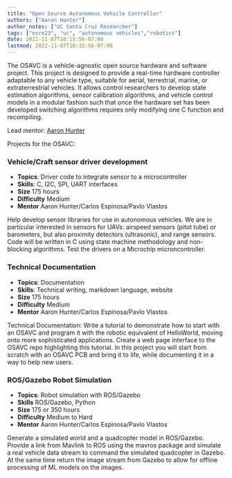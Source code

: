 ```yaml
---
title: "Open Source Autonomous Vehicle Controller"
authors: ["Aaron Hunter"]
author_notes: ["UC Santa Cruz Researcher"]
tags: ["osre23", "uc", "autonomous vehicles","robotics"]
date: 2022-11-07T10:15:56-07:00
lastmod: 2022-11-07T10:15:56-07:00
---
```


The OSAVC is a vehicle-agnostic open source hardware and software project.  This project is designed to provide a real-time hardware controller adaptable to any vehicle type, suitable for aerial, terrestrial, marine, or extraterrestrial vehicles. It allows control researchers to develop state estimation algorithms, sensor calibration algorithms, and vehicle control models in a modular fashion such that once the hardware set has been developed switching algorithms requires only modifying one C function and recompiling.

Lead mentor: [Aaron Hunter](mailto:aamuhunt@ucsc.edu)

Projects for the OSAVC:


### Vehicle/Craft sensor driver development
 - **Topics**: Driver code to integrate sensor to a microcontroller
 - **Skills**: C, I2C, SPI, UART interfaces
 - **Size** 175 hours
 - **Difficulty** Medium
 - **Mentor** Aaron Hunter/Carlos Espinosa/Pavlo Vlastos


Help develop sensor libraries for use in autonomous vehicles. We are in particular interested in sensors for UAVs: airspeed sensors (pitot tube) or barometers, but also proximity detectors (ultrasonic), and range sensors. Code will be written in C using state machine methodology and non-blocking algorithms. Test the drivers on a Microchip microncontroller.


### Technical Documentation
 - **Topics**: Documentation
 - **Skills**: Technical writing, markdown language, website
 - **Size** 175 hours 
 - **Difficulty** Medium
 - **Mentor** Aaron Hunter/Carlos Espinosa/Pavlo Vlastos


Technical Documentation:
Write a tutorial to demonstrate how to start with an OSAVC and program it with the robotic equivalent of HelloWorld, moving onto more sophisticated applications. Create a web page interface to the OSAVC repo highlighting this tutorial. In this project you will start from scratch with an OSAVC PCB and bring it to life, while documenting it in a way to help new users.

### ROS/Gazebo Robot Simulation
 - **Topics**: Robot simulation with ROS/Gazebo
 - **Skills** ROS/Gazebo, Python
 - **Size** 175 or 350 hours 
 - **Difficulty** Medium to Hard
 - **Mentor** Aaron Hunter/Carlos Espinosa/Pavlo Vlastos

Generate a simulated world and a quadcopter model in ROS/Gazebo. Provide a link from Mavlink to ROS using the mavros package and simulate a real vehicle data stream to command the simulated quadcopter in Gazebo. At the same time return the image stream from Gazebo to allow for offline processing of ML models on the images. 

